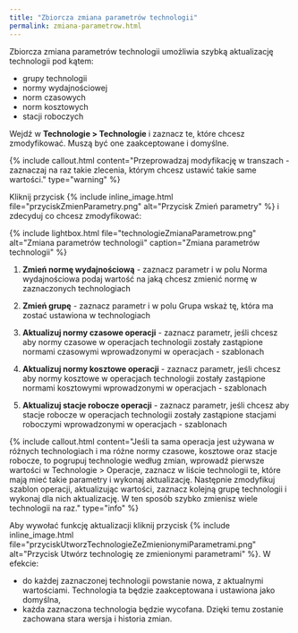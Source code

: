 ```yaml
---
title: "Zbiorcza zmiana parametrów technologii"
permalink: zmiana-parametrow.html 
---
```


Zbiorcza zmiana parametrów technologii umożliwia szybką aktualizację technologii pod kątem:
- grupy technologii
- normy wydajnościowej
- norm czasowych
- norm kosztowych
- stacji roboczych

Wejdź w **Technologie > Technologie** i zaznacz te, które chcesz zmodyfikować. Muszą być one zaakceptowane i domyślne. 

{% include callout.html content="Przeprowadzaj modyfikację w transzach - zaznaczaj na raz takie zlecenia, którym chcesz ustawić takie same wartości." type="warning" %}

Kliknij przycisk {% include inline_image.html file="przyciskZmienParametry.png" alt="Przycisk Zmień parametry" %} i zdecyduj co chcesz zmodyfikować:

{% include lightbox.html file="technologieZmianaParametrow.png" alt="Zmiana parametrów technologii" caption="Zmiana parametrów technologii" %}

1. **Zmień normę wydajnościową** - zaznacz parametr i w polu Norma wydajnościowa podaj wartość na jaką chcesz zmienić normę w zaznaczonych technologiach

2. **Zmień grupę** - zaznacz parametr i w polu Grupa wskaż tę, która ma zostać ustawiona w technologiach

3. **Aktualizuj normy czasowe operacji** - zaznacz parametr, jeśli chcesz aby normy czasowe w operacjach technologii zostały zastąpione normami czasowymi wprowadzonymi w operacjach - szablonach

4. **Aktualizuj normy kosztowe operacji** - zaznacz parametr, jeśli chcesz aby normy kosztowe w operacjach technologii zostały zastąpione normami kosztowymi wprowadzonymi w operacjach - szablonach

5. **Aktualizuj stacje robocze operacji** - zaznacz parametr, jeśli chcesz aby stacje robocze w operacjach technologii zostały zastąpione stacjami roboczymi wprowadzonymi w operacjach - szablonach

{% include callout.html content="Jeśli ta sama operacja jest używana w różnych technologiach i ma różne normy czasowe, kosztowe oraz stacje robocze, to pogrupuj technologie według zmian, wprowadź pierwsze wartości w Technologie > Operacje, zaznacz w liście technologii te, które mają mieć takie parametry i wykonaj aktualizację. Następnie zmodyfikuj szablon operacji, aktualizując wartości, zaznacz kolejną grupę technologii i wykonaj dla nich aktualizację. W ten sposób szybko zmienisz wiele technologii na raz." type="info" %}

Aby wywołać funkcję aktualizacji kliknij przycisk {% include inline_image.html file="przyciskUtworzTechnologieZeZmienionymiParametrami.png" alt="Przycisk Utwórz technologię ze zmienionymi parametrami" %}. W efekcie:
- do każdej zaznaczonej technologii powstanie nowa, z aktualnymi wartościami. Technologia ta będzie zaakceptowana i ustawiona jako domyślna,
- każda zaznaczona technologia będzie wycofana. Dzięki temu zostanie zachowana stara wersja i historia zmian.